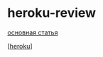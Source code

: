 # heroku-review

[основная статья](https://devcenter.heroku.com/articles/github-integration-review-apps)

[[heroku]]

[//begin]: # "Autogenerated link references for markdown compatibility"
[heroku]: ../lists/heroku "heroku основная статья"
[//end]: # "Autogenerated link references"